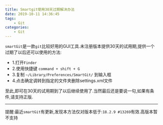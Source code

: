 ```yaml
---
title: Smartgit使用30天过期解决办法
date: 2019-10-11 14:36:45
tags:
    - Git
categories:
    - Git
---
```

`smartGit`是一款`git`比较好用的GUI工具.未注册版本提供30天的试用期,提供一个过期了以后还可以使用的方法:
- 1.打开`Finder`
- 2.使用快捷键 `command + shift + G`
- 3.复制 `~/Library/Preferences/SmartGit/` 到输入框
- 4.点击确定调转到指定的文件夹删除settings.xml文件

至此,即可在30天的试用期到了以后继续使用了.当然最后还是要说一句,如果有条件,请支持正版.
***
提醒:最近`smartGit`有更新,发现本方法仅对版本低于:`18.2.9 #13269`有效.高版本暂不支持
